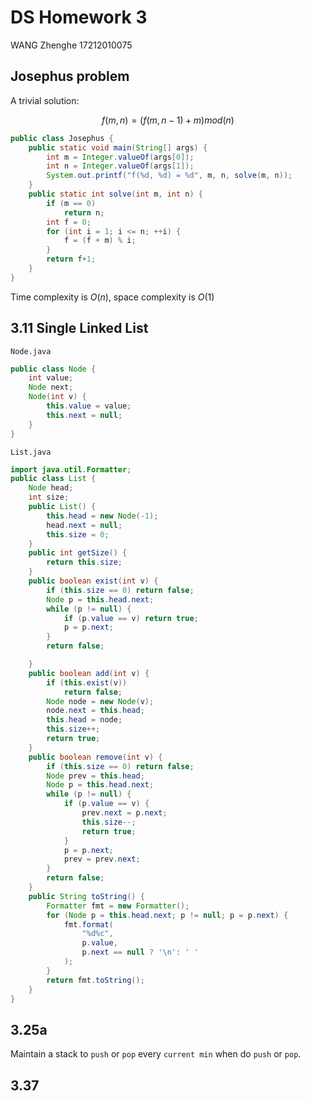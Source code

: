 # DS Homework 3
WANG Zhenghe 17212010075

## Josephus problem

A trivial solution:

$$ f(m, n) = (f(m, n-1) + m) mod(n) $$

```java
public class Josephus {
    public static void main(String[] args) {
        int m = Integer.valueOf(args[0]);
        int n = Integer.valueOf(args[1]);
        System.out.printf("f(%d, %d) = %d", m, n, solve(m, n));
    }
    public static int solve(int m, int n) {
        if (m == 0)
            return n;
        int f = 0;
        for (int i = 1; i <= n; ++i) {
            f = (f + m) % i;
        }
        return f+1;
    }
}
```
Time complexity is $O(n)$, space complexity is $O(1)$

## 3.11 Single Linked List
`Node.java`
```java
public class Node {
    int value;
    Node next;
    Node(int v) {
        this.value = value;
        this.next = null;
    }
}
```

`List.java`
```java
import java.util.Formatter;
public class List {
    Node head;
    int size;
    public List() {
        this.head = new Node(-1);
        head.next = null;
        this.size = 0;
    }
    public int getSize() {
        return this.size;
    }
    public boolean exist(int v) {
        if (this.size == 0) return false;
        Node p = this.head.next;
        while (p != null) {
            if (p.value == v) return true;
            p = p.next;
        }
        return false;

    }
    public boolean add(int v) {
        if (this.exist(v)) 
            return false;
        Node node = new Node(v);
        node.next = this.head;
        this.head = node;
        this.size++;
        return true;
    }
    public boolean remove(int v) {
        if (this.size == 0) return false;
        Node prev = this.head;
        Node p = this.head.next;
        while (p != null) {
            if (p.value == v) {
                prev.next = p.next;
                this.size--;
                return true;
            }
            p = p.next;
            prev = prev.next;
        }
        return false;
    }
    public String toString() {
        Formatter fmt = new Formatter();
        for (Node p = this.head.next; p != null; p = p.next) {
            fmt.format(
                "%d%c",
                p.value,
                p.next == null ? '\n': ' '
            );
        }
        return fmt.toString();
    }
}
```
## 3.25a
Maintain a stack to `push` or `pop` every `current min` when do `push` or `pop`.

## 3.37

